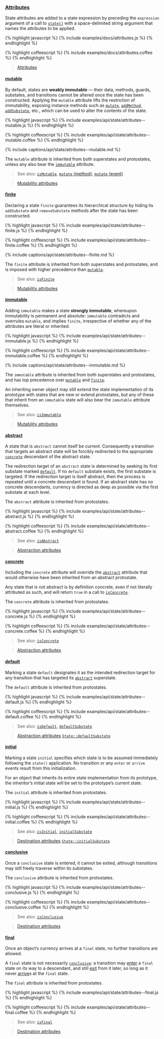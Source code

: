 ### [Attributes](#state--attributes)

State attributes are added to a state expression by preceding the `expression` argument of a call to [`state()`](#module) with a space-delimited string argument that names the attributes to be applied.

{% highlight javascript %}
{% include examples/docs/attributes.js %}
{% endhighlight %}

{% highlight coffeescript %}
{% include examples/docs/attributes.coffee %}
{% endhighlight %}

> [Attributes](/docs/#concepts--attributes)


#### [mutable](#state--attributes--mutable)

By default, states are **weakly immutable** — their data, methods, guards, substates, and transitions cannot be altered once the state has been constructed. Applying the `mutable` attribute lifts the restriction of immutability, exposing instance methods such as [`mutate`](#state--methods--mutate), [`addMethod`](#state--methods--add-method), [`addSubstate`](#state--methods--add-substate), etc., which can be used to alter the contents of the state.

{% highlight javascript %}
{% include examples/api/state/attributes--mutable.js %}
{% endhighlight %}

{% highlight coffeescript %}
{% include examples/api/state/attributes--mutable.coffee %}
{% endhighlight %}

{% include captions/api/state/attributes--mutable.md %}

The `mutable` attribute is inherited from both superstates and protostates, unless any also bear the [`immutable`](#state--attributes--immutable) attribute.

> See also: 
> [`isMutable`](#state--methods--is-mutable),
> [`mutate` (method)](#state--methods--mutate),
> [`mutate` (event)](#state--events--mutate)

> [Mutability attributes](/docs/#concepts--attributes--mutability)


#### [finite](#state--attributes--finite)

Declaring a state `finite` guarantees its hierarchical structure by hiding its `addSubstate` and `removeSubstate` methods after the state has been constructed.

{% highlight javascript %}
{% include examples/api/state/attributes--finite.js %}
{% endhighlight %}

{% highlight coffeescript %}
{% include examples/api/state/attributes--finite.coffee %}
{% endhighlight %}

{% include captions/api/state/attributes--finite.md %}

The `finite` attribute is inherited from both superstates and protostates, and is imposed with higher precedence than [`mutable`](#state--attributes--mutable).

> See also:
> [`isFinite`](#state--methods--is-finite)

> [Mutability attributes](/docs/#concepts--attributes--mutability)


#### [immutable](#state--attributes--immutable)

Adding `immutable` makes a state **strongly immutable**, whereupon immutability is permanent and absolute: `immutable` contradicts and overrules `mutable`, and implies `finite`, irrespective of whether any of the attributes are literal or inherited.

{% highlight javascript %}
{% include examples/api/state/attributes--immutable.js %}
{% endhighlight %}

{% highlight coffeescript %}
{% include examples/api/state/attributes--immutable.coffee %}
{% endhighlight %}

{% include captions/api/state/attributes--immutable.md %}

The `immutable` attribute is inherited from both superstates and protostates, and has top precedence over [`mutable`](#state--attributes--mutable) and [`finite`](#state--attributes--finite).

An inheriting owner object may still extend the state implementation of its prototype with states that are new or extend protostates, but any of these that inherit from an `immutable` state will also bear the `immutable` attribute themselves.

> See also:
> [`isImmutable`](#state--methods--is-immutable)

> [Mutability attributes](/docs/#concepts--attributes--mutability)


#### [abstract](#state--attributes--abstract)

A state that is `abstract` cannot itself be current. Consequently a transition that targets an abstract state will be forcibly redirected to the appropriate [`concrete`](#state--attributes--concrete) descendant of the abstract state.

The redirection target of an `abstract` state is determined by seeking its first substate marked [`default`](#state--attributes--default). If no `default` substate exists, the first substate is targeted. If the redirection target is itself abstract, then the process is repeated until a concrete descendant is found. If an abstract state has no concrete descendants, currency is directed as deep as possible via the first substate at each level.

The `abstract` attribute is inherited from protostates.

{% highlight javascript %}
{% include examples/api/state/attributes--abstract.js %}
{% endhighlight %}

{% highlight coffeescript %}
{% include examples/api/state/attributes--abstract.coffee %}
{% endhighlight %}

> See also:
> [`isAbstract`](#state--methods--is-abstract)

> [Abstraction attributes](/docs/#concepts--attributes--abstraction)


#### [concrete](#state--attributes--concrete)

Including the `concrete` attribute will override the [`abstract`](#state--attributes--abstract) attribute that would otherwise have been inherited from an abstract protostate.

Any state that is not abstract is by definition concrete, even if not literally attributed as such, and will return `true` in a call to [`isConcrete`](#state--methods--is-concrete).

The `concrete` attribute is inherited from protostates.

{% highlight javascript %}
{% include examples/api/state/attributes--concrete.js %}
{% endhighlight %}

{% highlight coffeescript %}
{% include examples/api/state/attributes--concrete.coffee %}
{% endhighlight %}

> See also:
> [`isConcrete`](#state--methods--is-concrete)

> [Abstraction attributes](/docs/#concepts--attributes--abstraction)


#### [default](#state--attributes--default)

Marking a state `default` designates it as the intended redirection target for any transition that has targeted its [`abstract`](#state--attributes--abstract) superstate.

The `default` attribute is inherited from protostates.

{% highlight javascript %}
{% include examples/api/state/attributes--default.js %}
{% endhighlight %}

{% highlight coffeescript %}
{% include examples/api/state/attributes--default.coffee %}
{% endhighlight %}

> See also:
> [`isDefault`](#state--methods--is-default),
> [`defaultSubstate`](#state--methods--default-substate)

> [Abstraction attributes](/docs/#concepts--attributes--abstraction)
> [`State::defaultSubstate`](/source/#state--prototype--default-substate)


#### [initial](#state--attributes--initial)

Marking a state `initial` specifies which state is to be assumed immediately following the `state()` application. No transition or any `enter` or `arrive` events result from this initialization.

For an object that inherits its entire state implementation from its prototype, the inheritor’s initial state will be set to the prototype’s current state.

The `initial` attribute is inherited from protostates.

{% highlight javascript %}
{% include examples/api/state/attributes--initial.js %}
{% endhighlight %}

{% highlight coffeescript %}
{% include examples/api/state/attributes--initial.coffee %}
{% endhighlight %}

> See also:
> [`isInitial`](#state--methods--is-initial),
> [`initialSubstate`](#state--methods--initial-substate)

> [Destination attributes](/docs/#concepts--attributes--destination)
> [`State::initialSubstate`](/source/#state--prototype--initial-substate)


#### [conclusive](#state--attributes--conclusive)

Once a `conclusive` state is entered, it cannot be exited, although transitions may still freely traverse within its substates.

The `conclusive` attribute is inherited from protostates.

{% highlight javascript %}
{% include examples/api/state/attributes--conclusive.js %}
{% endhighlight %}

{% highlight coffeescript %}
{% include examples/api/state/attributes--conclusive.coffee %}
{% endhighlight %}

> See also:
> [`isConclusive`](#state--methods--is-conclusive)

> [Destination attributes](/docs/#concepts--attributes--destination)


#### [final](#state--attributes--final)

Once an object’s currency arrives at a `final` state, no further transitions are allowed.

A `final` state is not necessarily [`conclusive`](#state--attributes--conclusive): a transition may [enter](#state--events--enter) a `final` state on its way to a descendant, and still [exit](#state--events--exit) from it later, so long as it never [arrive](#state--events--arrive)s at the `final` state.

The `final` attribute is inherited from protostates.

{% highlight javascript %}
{% include examples/api/state/attributes--final.js %}
{% endhighlight %}

{% highlight coffeescript %}
{% include examples/api/state/attributes--final.coffee %}
{% endhighlight %}

> See also:
> [`isFinal`](#state--methods--is-final)

> [Destination attributes](/docs/#concepts--attributes--destination)
